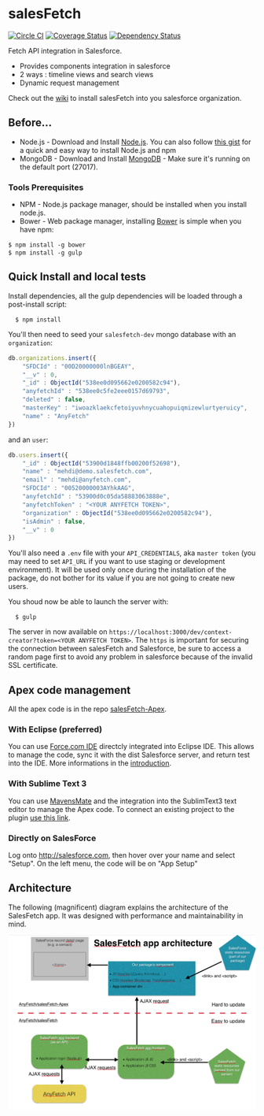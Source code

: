 # salesFetch
[![Circle CI](https://circleci.com/gh/AnyFetch/salesfetch.svg?style=svg)](https://circleci.com/gh/AnyFetch/salesfetch)
[![Coverage Status](https://img.shields.io/coveralls/AnyFetch/salesFetch.svg)](https://coveralls.io/r/AnyFetch/salesFetch?branch=master)
[![Dependency Status](https://david-dm.org/AnyFetch/salesFetch.svg?theme=shields.io)](https://david-dm.org/AnyFetch/salesFetch)

Fetch API integration in Salesforce.

* Provides components integration in salesforce
* 2 ways : timeline views and search views
* Dynamic request management

Check out the [wiki](https://github.com/Papiel/salesFetch/wiki/Installation-guide) to install salesFetch into you salesforce organization.


## Before...
* Node.js - Download and Install [Node.js](http://www.nodejs.org/download/). You can also follow [this gist](https://gist.github.com/isaacs/579814) for a quick and easy way to install Node.js and npm
* MongoDB - Download and Install [MongoDB](http://www.mongodb.org/downloads) - Make sure it's running on the default port (27017).

### Tools Prerequisites
* NPM - Node.js package manager, should be installed when you install node.js.
* Bower - Web package manager, installing [Bower](http://bower.io/) is simple when you have npm:

```
$ npm install -g bower
$ npm install -g gulp
```

## Quick Install and local tests

Install dependencies, all the gulp dependencies will be loaded through a post-install script:
```
  $ npm install
```

You'll then need to seed your `salesfetch-dev` mongo database with an `organization`:

```js
db.organizations.insert({
    "SFDCId" : "00D20000000lnBGEAY",
    "__v" : 0,
    "_id" : ObjectId("538ee0d095662e0200582c94"),
    "anyfetchId" : "538ee0c5fe2eee0157d69793",
    "deleted" : false,
    "masterKey" : "iwoazklaekcfetoiyuvhnycuahopuiqmizewlurtyeruicy",
    "name" : "AnyFetch"
})
```

and an `user`:

```js
db.users.insert({
    "_id" : ObjectId("53900d1848ffb00200f52698"),
    "name" : "mehdi@demo.salesfetch.com",
    "email" : "mehdi@anyfetch.com",
    "SFDCId" : "00520000003AYhkAAG",
    "anyfetchId" : "53900d0c05da58883063888e",
    "anyfetchToken" : "<YOUR ANYFETCH TOKEN>",
    "organization" : ObjectId("538ee0d095662e0200582c94"),
    "isAdmin" : false,
    "__v" : 0
})
```

You'll also need a `.env` file with your `API_CREDENTIALS`, aka `master token` (you may need to set `API_URL` if you want to use staging or development environment).
It will be used only once during the installation of the package, do not bother for its value if you are not going to create new users.

You shoud now be able to launch the server with:
```
  $ gulp
```

The server in now available on `https://localhost:3000/dev/context-creator?token=<YOUR ANYFETCH TOKEN>`. The `https` is important for securing the connection between salesFetch and Salesforce, be sure to access a random page first to avoid any problem in salesforce because of the invalid SSL certificate.

## Apex code management
All the apex code is in the repo [salesFetch-Apex](https://github.com/Papiel/salesFetch-Apex).

### With Eclipse (preferred)
You can use [Force.com IDE](https://wiki.developerforce.com/page/Force.com_IDE) directcly integrated into Eclipse IDE. This allows to manage the code, sync it with the dist Salesforce server, and return test into the IDE. More informations in the [introduction](https://wiki.developerforce.com/page/An_Introduction_to_Force_IDE).

### With Sublime Text 3
You can use [MavensMate](http://mavensmate.com/) and the integration into the SublimText3 text editor to manage the Apex code. To connect an existing project to the plugin [use this link](http://mavensmate.com/Plugins/Sublime_Text/Existing_Projects).

### Directly on SalesForce
Log onto http://salesforce.com, then hover over your name and select "Setup". On the left menu, the code will be on "App Setup"

## Architecture

The following (magnificent) diagram explains the architecture of the SalesFetch app. It was designed with performance and maintainability in mind.

![SalesFetch app architecture](images/architecture.png)
